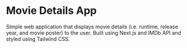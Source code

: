 # Movie Details App

Simple web application that displays movie details (i.e. runtime, release year, and movie poster) to the user. Built using Next.js and IMDb API and styled using Tailwind CSS.
